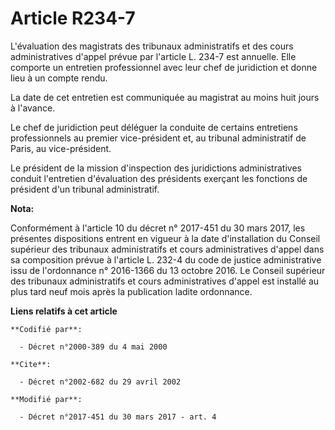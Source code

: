 # Article R234-7

L'évaluation des magistrats des tribunaux administratifs et des cours administratives d'appel prévue par l'article L. 234-7
est annuelle. Elle comporte un entretien professionnel avec leur chef de juridiction et donne lieu à un compte rendu.

La date de cet entretien est communiquée au magistrat au moins huit jours à l'avance.

Le chef de juridiction peut déléguer la conduite de certains entretiens professionnels au premier vice-président et, au
tribunal administratif de Paris, au vice-président.

Le président de la mission d'inspection des juridictions administratives conduit l'entretien d'évaluation des présidents
exerçant les fonctions de président d'un tribunal administratif.

**Nota:**

Conformément à l'article 10 du décret n° 2017-451 du 30 mars 2017, les présentes dispositions entrent en vigueur à la date
d'installation du Conseil supérieur des tribunaux administratifs et cours administratives d'appel dans sa composition prévue
à l'article L. 232-4 du code de justice administrative issu de l'ordonnance n° 2016-1366 du 13 octobre 2016. Le Conseil
supérieur des tribunaux administratifs et cours administratives d'appel est installé au plus tard neuf mois après la
publication ladite ordonnance.

**Liens relatifs à cet article**

	**Codifié par**:

	  - Décret n°2000-389 du 4 mai 2000

	**Cite**:

	  - Décret n°2002-682 du 29 avril 2002

	**Modifié par**:

	  - Décret n°2017-451 du 30 mars 2017 - art. 4
